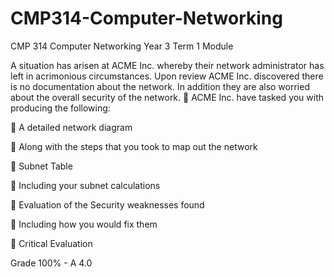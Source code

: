 # CMP314-Computer-Networking
CMP 314 Computer Networking Year 3 Term 1 Module 

A situation has arisen at ACME Inc. whereby their network administrator has left in
acrimonious circumstances. Upon review ACME Inc. discovered there is no documentation
about the network. In addition they are also worried about the overall security of the
network.
 ACME Inc. have tasked you with producing the following:

 A detailed network diagram

 Along with the steps that you took to map out the network

 Subnet Table

 Including your subnet calculations

 Evaluation of the Security weaknesses found

 Including how you would fix them

 Critical Evaluation




Grade 100% - A 4.0 

